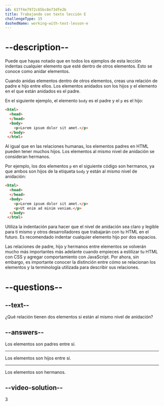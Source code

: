 ```yaml
---
id: 637f4e7972c65bc8e73dfe2b
title: Trabajando con texto lección E
challengeType: 15
dashedName: working-with-text-lesson-e
---
```


# --description--

Puede que hayas notado que en todos los ejemplos de esta lección indentas cualquier elemento que esté dentro de otros elementos. Esto se conoce como anidar elementos.

Cuando anidas elementos dentro de otros elementos, creas una relación de padre e hijo entre ellos. Los elementos anidados son los hijos y el elemento en el que están anidados es el padre.

En el siguiente ejemplo, el elemento `body` es el padre y el `p` es el hijo:

```html
<html>
  <head>
  </head>
  <body>
    <p>Lorem ipsum dolor sit amet.</p>
  </body>
 </html>
```

Al igual que en las relaciones humanas, los elementos padres en HTML pueden tener muchos hijos. Los elementos al mismo nivel de anidación se consideran hermanos.

Por ejemplo, los dos elementos `p` en el siguiente código son hermanos, ya que ambos son hijos de la etiqueta `body` y están al mismo nivel de anidación:

```html
<html>
  <head>
  </head>
  <body>
    <p>Lorem ipsum dolor sit amet.</p>
    <p>Ut enim ad minim veniam.</p>
  </body>
 </html>
```

Utiliza la indentación para hacer que el nivel de anidación sea claro y legible para ti mismo y otros desarrolladores que trabajarán con tu HTML en el futuro. Es recomendado indentar cualquier elemento hijo por dos espacios.

Las relaciones de padre, hijo y hermanos entre elementos se volverán mucho más importantes más adelante cuando empieces a estilizar tu HTML con CSS y agregar comportamiento con JavaScript. Por ahora, sin embargo, es importante conocer la distinción entre cómo se relacionan los elementos y la terminología utilizada para describir sus relaciones.

# --questions--

## --text--

¿Qué relación tienen dos elementos si están al mismo nivel de anidación?

## --answers--

Los elementos son padres entre sí.

---

Los elementos son hijos entre sí.

---

Los elementos son hermanos.

## --video-solution--

3
